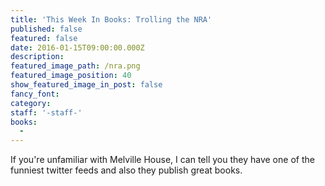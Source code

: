 ```yaml
---
title: 'This Week In Books: Trolling the NRA'
published: false
featured: false
date: 2016-01-15T09:00:00.000Z
description:
featured_image_path: /nra.png
featured_image_position: 40
show_featured_image_in_post: false
fancy_font:
category:
staff: '-staff-'
books:
  -
---
```



If you're unfamiliar with Melville House, I can tell you they have one of the funniest twitter feeds and also they publish great books.